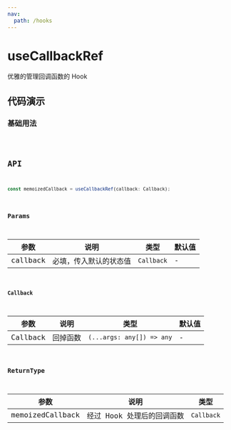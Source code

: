 ```yaml
---
nav:
  path: /hooks
---
```


# useCallbackRef

优雅的管理回调函数的 Hook

## 代码演示

### 基础用法

<code hideActions='["CSB"]' src="./example/example.tsx" />

## API

```typescript
const memoizedCallback = useCallbackRef(callback: Callback);
```

### Params

| 参数       | 说明           | 类型               | 默认值                                 |
|----------|--------------|------------------|-------------------------------------|
| callback | 必填，传入默认的状态值  | `Callback`       | -                                   |

### `Callback`

| 参数       | 说明   | 类型       | 默认值        |
|----------|------|----------|------------|
| Callback | 回掉函数 | `(...args: any[]) => any` | -          |

### ReturnType

| 参数               | 说明  | 类型       | 
|------------------|-----|----------|
| memoizedCallback | 经过 Hook 处理后的回调函数 | `Callback` | 

